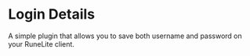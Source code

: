 # Login Details
A simple plugin that allows you to save both username and password on your RuneLite client.
